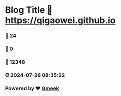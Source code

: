 # Blog Title :link: https://qigaowei.github.io 
### :page_facing_up: [24](https://qigaowei.github.io/tag.html) 
### :speech_balloon: 0 
### :hibiscus: 12348 
### :alarm_clock: 2024-07-26 08:35:22 
### Powered by :heart: [Gmeek](https://github.com/Meekdai/Gmeek)
